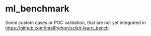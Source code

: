 # ml_benchmark
Some custom cases or POC validation, that are not yet integrated in https://github.com/IntelPython/scikit-learn_bench 
